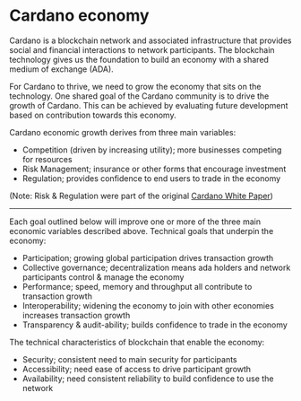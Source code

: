 # Cardano economy

Cardano is a blockchain network and associated infrastructure that provides social and financial interactions to network participants. The blockchain technology gives us the foundation to build an economy with a shared medium of exchange (ADA).&#x20;

For Cardano to thrive, we need to grow the economy that sits on the technology. One shared goal of the Cardano community is to drive the growth of Cardano. This can be achieved by evaluating future development based on contribution towards this economy.

Cardano economic growth derives from three main variables:

* Competition (driven by increasing utility); more businesses competing for resources
* Risk Management; insurance or other forms that encourage investment
* Regulation; provides confidence to end users to trade in the economy

(Note: Risk & Regulation were part of the original [Cardano White Paper](https://whitepaper.io/document/581/cardano-whitepaper))

***

Each goal outlined below will improve one or more of the three main economic variables described above. Technical goals that underpin the economy:

* Participation; growing global participation drives transaction growth
* Collective governance; decentralization means ada holders and network participants control & manage the economy
* Performance; speed, memory and throughput all contribute to transaction growth
* Interoperability; widening the economy to join with other economies increases transaction growth
* Transparency & audit-ability; builds confidence to trade in the economy

The technical characteristics of blockchain that enable the economy:

* Security; consistent need to main security for participants
* Accessibility; need ease of access to drive participant growth
* Availability; need consistent reliability to build confidence to use the network
